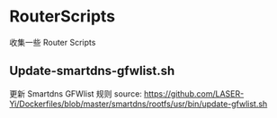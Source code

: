 # RouterScripts

收集一些 Router Scripts

## Update-smartdns-gfwlist.sh
更新 Smartdns GFWlist 规则
source: <https://github.com/LASER-Yi/Dockerfiles/blob/master/smartdns/rootfs/usr/bin/update-gfwlist.sh>
